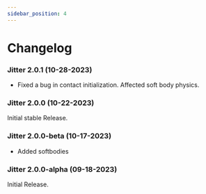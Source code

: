 ```yaml
---
sidebar_position: 4
---
```


# Changelog

### Jitter 2.0.1 (10-28-2023)

- Fixed a bug in contact initialization. Affected soft body physics.

### Jitter 2.0.0 (10-22-2023)

Initial stable Release.

### Jitter 2.0.0-beta (10-17-2023)

- Added softbodies

### Jitter 2.0.0-alpha (09-18-2023)

Initial Release.
